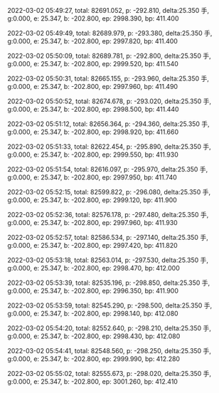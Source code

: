 2022-03-02 05:49:27, total: 82691.052, p: -292.810, delta:25.350 手, g:0.000, e: 25.347, b: -202.800, ep: 2998.390, bp: 411.400

2022-03-02 05:49:49, total: 82689.979, p: -293.380, delta:25.350 手, g:0.000, e: 25.347, b: -202.800, ep: 2997.820, bp: 411.400

2022-03-02 05:50:09, total: 82689.781, p: -292.800, delta:25.350 手, g:0.000, e: 25.347, b: -202.800, ep: 2999.520, bp: 411.540

2022-03-02 05:50:31, total: 82665.155, p: -293.960, delta:25.350 手, g:0.000, e: 25.347, b: -202.800, ep: 2997.960, bp: 411.490

2022-03-02 05:50:52, total: 82674.678, p: -293.020, delta:25.350 手, g:0.000, e: 25.347, b: -202.800, ep: 2998.500, bp: 411.440

2022-03-02 05:51:12, total: 82656.364, p: -294.360, delta:25.350 手, g:0.000, e: 25.347, b: -202.800, ep: 2998.920, bp: 411.660

2022-03-02 05:51:33, total: 82622.454, p: -295.890, delta:25.350 手, g:0.000, e: 25.347, b: -202.800, ep: 2999.550, bp: 411.930

2022-03-02 05:51:54, total: 82616.097, p: -295.970, delta:25.350 手, g:0.000, e: 25.347, b: -202.800, ep: 2997.950, bp: 411.740

2022-03-02 05:52:15, total: 82599.822, p: -296.080, delta:25.350 手, g:0.000, e: 25.347, b: -202.800, ep: 2999.120, bp: 411.900

2022-03-02 05:52:36, total: 82576.178, p: -297.480, delta:25.350 手, g:0.000, e: 25.347, b: -202.800, ep: 2997.960, bp: 411.930

2022-03-02 05:52:57, total: 82586.534, p: -297.140, delta:25.350 手, g:0.000, e: 25.347, b: -202.800, ep: 2997.420, bp: 411.820

2022-03-02 05:53:18, total: 82563.014, p: -297.530, delta:25.350 手, g:0.000, e: 25.347, b: -202.800, ep: 2998.470, bp: 412.000

2022-03-02 05:53:39, total: 82535.196, p: -298.850, delta:25.350 手, g:0.000, e: 25.347, b: -202.800, ep: 2996.350, bp: 411.900

2022-03-02 05:53:59, total: 82545.290, p: -298.500, delta:25.350 手, g:0.000, e: 25.347, b: -202.800, ep: 2998.140, bp: 412.080

2022-03-02 05:54:20, total: 82552.640, p: -298.210, delta:25.350 手, g:0.000, e: 25.347, b: -202.800, ep: 2998.430, bp: 412.080

2022-03-02 05:54:41, total: 82548.560, p: -298.250, delta:25.350 手, g:0.000, e: 25.347, b: -202.800, ep: 2999.990, bp: 412.280

2022-03-02 05:55:02, total: 82555.673, p: -298.020, delta:25.350 手, g:0.000, e: 25.347, b: -202.800, ep: 3001.260, bp: 412.410